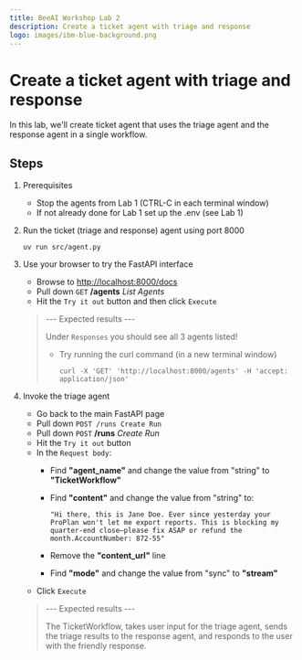 ```yaml
---
title: BeeAI Workshop Lab 2
description: Create a ticket agent with triage and response
logo: images/ibm-blue-background.png
---
```


# Create a ticket agent with triage and response

In this lab, we'll create ticket agent that uses the triage agent and the response agent in a single workflow.

## Steps

1. Prerequisites

   * Stop the agents from Lab 1 (CTRL-C in each terminal window)
   * If not already done for Lab 1 set up the .env (see Lab 1)

2. Run the ticket (triage and response) agent using port 8000

   ```shell
   uv run src/agent.py
   ```

3. Use your browser to try the FastAPI interface

   * Browse to [http://localhost:8000/docs](http://localhost:8000/docs)
   * Pull down `GET` **/agents** *List Agents*
   * Hit the `Try it out` button and then click `Execute`

   > --- Expected results ---
   >
   > Under `Responses` you should see all 3 agents listed!
   >
   > * Try running the curl command (in a new terminal window)
   >
   >   ```shell
   >   curl -X 'GET' 'http://localhost:8000/agents' -H 'accept: application/json'
   >   ```

4. Invoke the triage agent

   * Go back to the main FastAPI page
   * Pull down `POST /runs Create Run`
   * Pull down `POST` **/runs** *Create Run*
   * Hit the `Try it out` button
   * In the `Request body`:
     * Find **"agent_name"** and change the value from "string" to **"TicketWorkflow"**
     * Find **"content"** and change the value from "string" to:

       ```text
       "Hi there, this is Jane Doe. Ever since yesterday your ProPlan won't let me export reports. This is blocking my quarter-end close—please fix ASAP or refund the month.AccountNumber: 872-55"
       ```

     * Remove the **"content_url"** line
     * Find **"mode"** and change the value from "sync" to **"stream"**
   * Click `Execute`

   > --- Expected results ---
   >
   > The TicketWorkflow, takes user input for the triage agent, sends the triage
   > results to the response agent, and responds to the user with the friendly response.